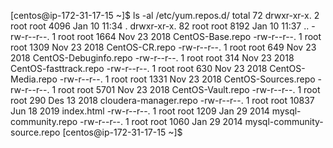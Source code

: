 [centos@ip-172-31-17-15 ~]$ ls -al /etc/yum.repos.d/
total 72
drwxr-xr-x.  2 root root  4096 Jan 10 11:34 .
drwxr-xr-x. 82 root root  8192 Jan 10 11:37 ..
-rw-r--r--.  1 root root  1664 Nov 23 2018 CentOS-Base.repo
-rw-r--r--.  1 root root  1309 Nov 23 2018 CentOS-CR.repo
-rw-r--r--.  1 root root   649 Nov 23 2018 CentOS-Debuginfo.repo
-rw-r--r--.  1 root root   314 Nov 23 2018 CentOS-fasttrack.repo
-rw-r--r--.  1 root root   630 Nov 23 2018 CentOS-Media.repo
-rw-r--r--.  1 root root  1331 Nov 23 2018 CentOS-Sources.repo
-rw-r--r--.  1 root root  5701 Nov 23 2018 CentOS-Vault.repo
-rw-r--r--.  1 root root   290 Des 13 2018 cloudera-manager.repo
-rw-r--r--.  1 root root 10837 Jun 18 2019 index.html
-rw-r--r--.  1 root root  1209 Jan 29 2014 mysql-community.repo
-rw-r--r--.  1 root root  1060 Jan 29 2014 mysql-community-source.repo
[centos@ip-172-31-17-15 ~]$
